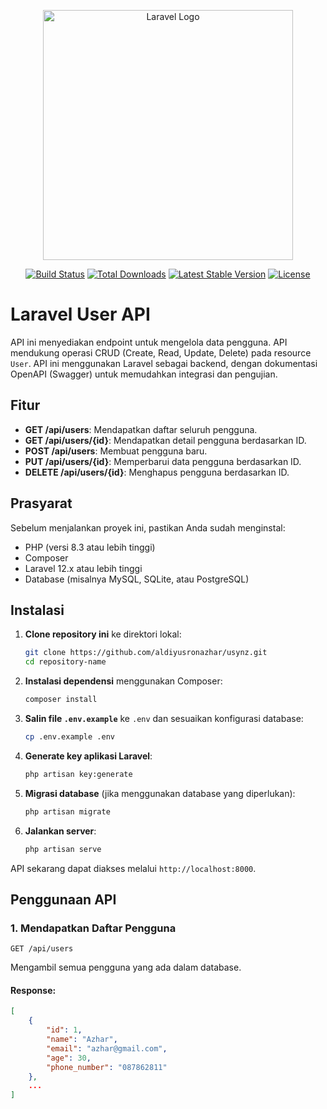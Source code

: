 <p align="center"><a href="https://laravel.com" target="_blank"><img src="https://raw.githubusercontent.com/laravel/art/master/logo-lockup/5%20SVG/2%20CMYK/1%20Full%20Color/laravel-logolockup-cmyk-red.svg" width="400" alt="Laravel Logo"></a></p>

<p align="center">
<a href="https://github.com/laravel/framework/actions"><img src="https://github.com/laravel/framework/workflows/tests/badge.svg" alt="Build Status"></a>
<a href="https://packagist.org/packages/laravel/framework"><img src="https://img.shields.io/packagist/dt/laravel/framework" alt="Total Downloads"></a>
<a href="https://packagist.org/packages/laravel/framework"><img src="https://img.shields.io/packagist/v/laravel/framework" alt="Latest Stable Version"></a>
<a href="https://packagist.org/packages/laravel/framework"><img src="https://img.shields.io/packagist/l/laravel/framework" alt="License"></a>
</p>


# Laravel User API

API ini menyediakan endpoint untuk mengelola data pengguna. API mendukung operasi CRUD (Create, Read, Update, Delete) pada resource `User`. API ini menggunakan Laravel sebagai backend, dengan dokumentasi OpenAPI (Swagger) untuk memudahkan integrasi dan pengujian.

## Fitur

- **GET /api/users**: Mendapatkan daftar seluruh pengguna.
- **GET /api/users/{id}**: Mendapatkan detail pengguna berdasarkan ID.
- **POST /api/users**: Membuat pengguna baru.
- **PUT /api/users/{id}**: Memperbarui data pengguna berdasarkan ID.
- **DELETE /api/users/{id}**: Menghapus pengguna berdasarkan ID.

## Prasyarat

Sebelum menjalankan proyek ini, pastikan Anda sudah menginstal:

- PHP (versi 8.3 atau lebih tinggi)
- Composer
- Laravel 12.x atau lebih tinggi
- Database (misalnya MySQL, SQLite, atau PostgreSQL)

## Instalasi

1. **Clone repository ini** ke direktori lokal:

    ```bash
    git clone https://github.com/aldiyusronazhar/usynz.git
    cd repository-name
    ```

2. **Instalasi dependensi** menggunakan Composer:

    ```bash
    composer install
    ```

3. **Salin file `.env.example`** ke `.env` dan sesuaikan konfigurasi database:

    ```bash
    cp .env.example .env
    ```

4. **Generate key aplikasi Laravel**:

    ```bash
    php artisan key:generate
    ```

5. **Migrasi database** (jika menggunakan database yang diperlukan):

    ```bash
    php artisan migrate
    ```

6. **Jalankan server**:

    ```bash
    php artisan serve
    ```

API sekarang dapat diakses melalui `http://localhost:8000`.

## Penggunaan API

### 1. Mendapatkan Daftar Pengguna
`GET /api/users`

Mengambil semua pengguna yang ada dalam database.

#### Response:
```json
[
    {
        "id": 1,
        "name": "Azhar",
        "email": "azhar@gmail.com",
        "age": 30,
        "phone_number": "087862811"
    },
    ...
]

